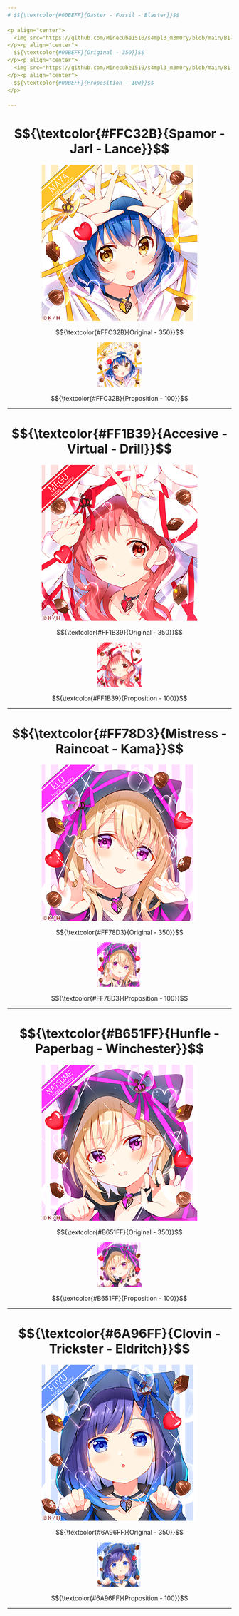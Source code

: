 ```yaml
---
# $${\textcolor{#00BEFF}{Gaster - Fossil - Blaster}}$$

<p align="center">
  <img src="https://github.com/Minecube1510/s4mpl3_m3m0ry/blob/main/B1-Main_Images_Storage/B1.1-BTC_Symbols/a01_GFB.png">
</p><p align="center">
  $${\textcolor{#00BEFF}{Original - 350}}$$
</p><p align="center">
  <img src="https://github.com/Minecube1510/s4mpl3_m3m0ry/blob/main/B1-Main_Images_Storage/B1.1-BTC_Symbols/a01_GFB.png", width="100">
</p><p align="center">
  $${\textcolor{#00BEFF}{Proposition - 100}}$$
</p>

---
```

# $${\textcolor{#FFC32B}{Spamor - Jarl - Lance}}$$
<p align="center">
  <img src="https://github.com/Minecube1510/s4mpl3_m3m0ry/blob/main/B1-Main_Images_Storage/B1.1-BTC_Symbols/b02_SJL.png">
</p><p align="center">
  $${\textcolor{#FFC32B}{Original - 350}}$$
</p><p align="center">
  <img src="https://github.com/Minecube1510/s4mpl3_m3m0ry/blob/main/B1-Main_Images_Storage/B1.1-BTC_Symbols/b02_SJL.png", width="100">
</p><p align="center">
  $${\textcolor{#FFC32B}{Proposition - 100}}$$
</p>

---

# $${\textcolor{#FF1B39}{Accesive - Virtual - Drill}}$$
<p align="center">
  <img src="https://github.com/Minecube1510/s4mpl3_m3m0ry/blob/main/B1-Main_Images_Storage/B1.1-BTC_Symbols/c03_AVD.png">
</p><p align="center">
  $${\textcolor{#FF1B39}{Original - 350}}$$
</p><p align="center">
  <img src="https://github.com/Minecube1510/s4mpl3_m3m0ry/blob/main/B1-Main_Images_Storage/B1.1-BTC_Symbols/c03_AVD.png", width="100">
</p><p align="center">
  $${\textcolor{#FF1B39}{Proposition - 100}}$$
</p>

---

# $${\textcolor{#FF78D3}{Mistress - Raincoat - Kama}}$$
<p align="center">
  <img src="https://github.com/Minecube1510/s4mpl3_m3m0ry/blob/main/B1-Main_Images_Storage/B1.1-BTC_Symbols/d04_MiRaKa.png">
</p><p align="center">
  $${\textcolor{#FF78D3}{Original - 350}}$$
</p><p align="center">
  <img src="https://github.com/Minecube1510/s4mpl3_m3m0ry/blob/main/B1-Main_Images_Storage/B1.1-BTC_Symbols/d04_MiRaKa.png", width="100">
</p><p align="center">
  $${\textcolor{#FF78D3}{Proposition - 100}}$$
</p>

---

# $${\textcolor{#B651FF}{Hunfle - Paperbag - Winchester}}$$
<p align="center">
  <img src="https://github.com/Minecube1510/s4mpl3_m3m0ry/blob/main/B1-Main_Images_Storage/B1.1-BTC_Symbols/e05_HuPaWi.png">
</p><p align="center">
  $${\textcolor{#B651FF}{Original - 350}}$$
</p><p align="center">
  <img src="https://github.com/Minecube1510/s4mpl3_m3m0ry/blob/main/B1-Main_Images_Storage/B1.1-BTC_Symbols/e05_HuPaWi.png", width="100">
</p><p align="center">
  $${\textcolor{#B651FF}{Proposition - 100}}$$
</p>

---

# $${\textcolor{#6A96FF}{Clovin - Trickster - Eldritch}}$$
<p align="center">
  <img src="https://github.com/Minecube1510/s4mpl3_m3m0ry/blob/main/B1-Main_Images_Storage/B1.1-BTC_Symbols/ff06_CloTriEld.png">
</p><p align="center">
  $${\textcolor{#6A96FF}{Original - 350}}$$
</p><p align="center">
  <img src="https://github.com/Minecube1510/s4mpl3_m3m0ry/blob/main/B1-Main_Images_Storage/B1.1-BTC_Symbols/ff06_CloTriEld.png", width="100">
</p><p align="center">
  $${\textcolor{#6A96FF}{Proposition - 100}}$$
</p>

---
